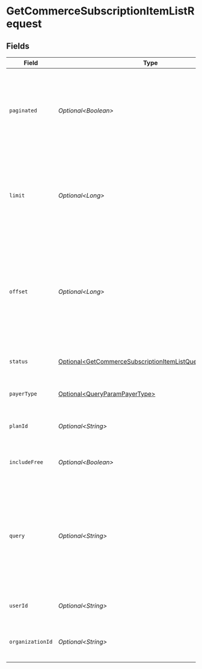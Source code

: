 # GetCommerceSubscriptionItemListRequest


## Fields

| Field                                                                                                                                     | Type                                                                                                                                      | Required                                                                                                                                  | Description                                                                                                                               |
| ----------------------------------------------------------------------------------------------------------------------------------------- | ----------------------------------------------------------------------------------------------------------------------------------------- | ----------------------------------------------------------------------------------------------------------------------------------------- | ----------------------------------------------------------------------------------------------------------------------------------------- |
| `paginated`                                                                                                                               | *Optional\<Boolean>*                                                                                                                      | :heavy_minus_sign:                                                                                                                        | Whether to paginate the results.<br/>If true, the results will be paginated.<br/>If false, the results will not be paginated.             |
| `limit`                                                                                                                                   | *Optional\<Long>*                                                                                                                         | :heavy_minus_sign:                                                                                                                        | Applies a limit to the number of results returned.<br/>Can be used for paginating the results together with `offset`.                     |
| `offset`                                                                                                                                  | *Optional\<Long>*                                                                                                                         | :heavy_minus_sign:                                                                                                                        | Skip the first `offset` results when paginating.<br/>Needs to be an integer greater or equal to zero.<br/>To be used in conjunction with `limit`. |
| `status`                                                                                                                                  | [Optional\<GetCommerceSubscriptionItemListQueryParamStatus>](../../models/operations/GetCommerceSubscriptionItemListQueryParamStatus.md)  | :heavy_minus_sign:                                                                                                                        | Filter subscription items by status                                                                                                       |
| `payerType`                                                                                                                               | [Optional\<QueryParamPayerType>](../../models/operations/QueryParamPayerType.md)                                                          | :heavy_minus_sign:                                                                                                                        | Filter subscription items by payer type                                                                                                   |
| `planId`                                                                                                                                  | *Optional\<String>*                                                                                                                       | :heavy_minus_sign:                                                                                                                        | Filter subscription items by plan ID                                                                                                      |
| `includeFree`                                                                                                                             | *Optional\<Boolean>*                                                                                                                      | :heavy_minus_sign:                                                                                                                        | Whether to include free plan subscription items                                                                                           |
| `query`                                                                                                                                   | *Optional\<String>*                                                                                                                       | :heavy_minus_sign:                                                                                                                        | Search query to filter subscription items by email, user first name, user last name, or organization name.<br/>Supports partial matching. |
| `userId`                                                                                                                                  | *Optional\<String>*                                                                                                                       | :heavy_minus_sign:                                                                                                                        | Filter subscription items by user ID                                                                                                      |
| `organizationId`                                                                                                                          | *Optional\<String>*                                                                                                                       | :heavy_minus_sign:                                                                                                                        | Filter subscription items by organization ID                                                                                              |